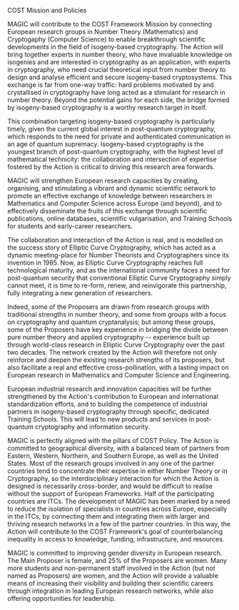 COST Mission and Policies

MAGIC will contribute to the COST Framework Mission by connecting
European research groups in Number Theory (Mathematics) and Cryptogaphy
(Computer Science) to enable breakthrough scientific developments in the
field of isogeny-based cryptography.  The Action will bring together 
experts in number theory, who have invaluable knowledge on isogenies and
are interested in cryptography as an application, with experts in 
cryptography, who need crucial theoretical input from number theory to
design and analyse efficient and secure isogeny-based cryptosystems.
This exchange is far from one-way traffic: hard problems motivated by
and crystallised in cryptography have long acted as a stimulant for
research in number theory.  Beyond the potential gains for each side,
the bridge formed by isogeny-based cryptography is a worthy research
target in itself.

This combination targeting isogeny-based cryptography
is particularly timely, given the current global
interest in post-quantum cryptography, which responds to the need for
private and authenticated communication in an age of quantum supremacy.
Isogeny-based cryptography is the youngest branch of post-quantum
cryptography, with the highest level of mathematical technicity: the
collaboration and intersection of expertise fostered by the Action is
critical to driving this research area forwards.

MAGIC will strengthen European research capacities by creating,
organising, and stimulating a vibrant and dynamic scientific network to
promote an effective exchange of knowledge between researchers in 
Mathematics and Computer Science across Europe (and beyond), and to
effectively disseminate the fruits of this exchange through scientific
publications, online databases, scientific vulgarisation, and Training
Schools for students and early-career researchers.

The collaboration and interaction of the Action is real, and is modelled
on the success story of Elliptic Curve Cryptography, which has acted as
a dynamic meeting-place for Number Theorists and Cryptographers since
its invention in 1985.  Now, as Elliptic Curve Cryptography reaches full
technological maturity, and as the international community faces a need
for post-quantum security that conventional Elliptic Curve Cryptography
simply cannot meet, it is time to re-form, renew, and reinvigorate this
partnership, fully integrating a new generation of researchers.

Indeed, some of the Proposers are drawn from research groups with 
traditional strengths in number theory, and some from groups with a
focus on cryptography and quantum cryptanalysis; but among these groups,
some of the Proposers have key experience in bridging the divide between
pure number theory and applied cryptography -- experience built up 
through world-class research in Elliptic Curve Cryptography over the
past two decades.  The network created by the Action will therefore not
only reinforce and deepen the existing research strengths of its
proposers, but also facilitate a real and effective cross-pollination,
with a lasting impact on European research in Mathematics and Computer
Science and Engineering.

European industrial research and innovation capacities will be further
strengthened by the Action's contribution to European and international
standardization efforts, and to building the competence of industrial
partners in isogeny-based cryptography through specific, dedicated
Training Schools.  This will lead to new products and services in
post-quantum cryptography and information security.

MAGIC is perfectly aligned with the pillars of COST Policy.  The Action
is committed to geographical diversity, with a balanced team of partners
from Eastern, Western, Northern, and Southern Europe, as well as the
United States.  Most of the research groups involved in any one of the
partner countries tend to concentrate their expertise in either Number
Theory or in Cryptography, so the interdisciplinary interaction for
which the Action is designed is necessarily cross-border, and would be
difficult to realise without the support of European Frameworks.  Half
of the participating countries are ITCs.  The development of MAGIC has
been marked by a need to reduce the isolation of specialists in
countries across Europe, especially in the ITCs, by connecting them and
integrating them with larger and thriving research networks in a few of
the partner countries.  In this way, the Action will contribute to the
COST Framework's goal of counterbalancing inequality in access to
knowledge, funding, infrastructure, and resources.

MAGIC is committed to improving gender diversity in European research.
The Main Proposer is female, and 25% of the Proposers are women.  Many
more students and non-permanent staff involved in the Action (but not
named as Proposers) are women, and the Action will provide a valuable
means of increasing their visibility and building their scientific
careers through integration in leading European research networks,
while also offering opportunities for leadership.


